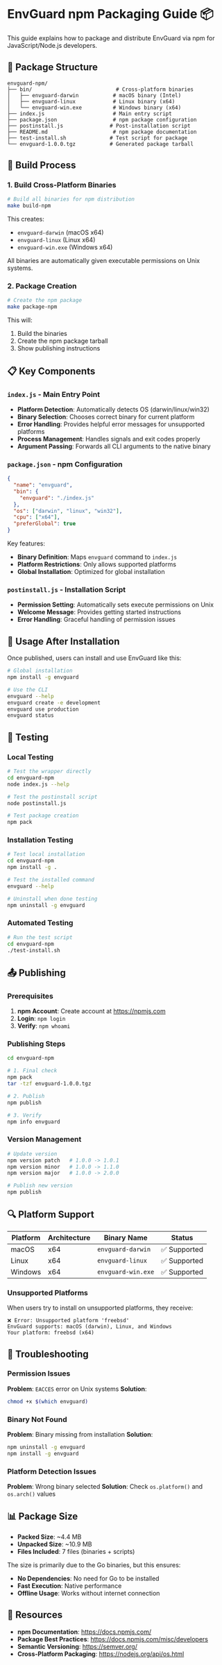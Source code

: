 # EnvGuard npm Packaging Guide 📦

This guide explains how to package and distribute EnvGuard via npm for JavaScript/Node.js developers.

## 📁 Package Structure

```
envguard-npm/
├── bin/                           # Cross-platform binaries
│   ├── envguard-darwin           # macOS binary (Intel)
│   ├── envguard-linux            # Linux binary (x64)
│   └── envguard-win.exe          # Windows binary (x64)
├── index.js                      # Main entry script
├── package.json                  # npm package configuration
├── postinstall.js               # Post-installation script
├── README.md                     # npm package documentation
├── test-install.sh              # Test script for package
└── envguard-1.0.0.tgz           # Generated package tarball
```

## 🔧 Build Process

### 1. Build Cross-Platform Binaries

```bash
# Build all binaries for npm distribution
make build-npm
```

This creates:
- `envguard-darwin` (macOS x64)
- `envguard-linux` (Linux x64) 
- `envguard-win.exe` (Windows x64)

All binaries are automatically given executable permissions on Unix systems.

### 2. Package Creation

```bash
# Create the npm package
make package-npm
```

This will:
1. Build the binaries
2. Create the npm package tarball
3. Show publishing instructions

## 📋 Key Components

### `index.js` - Main Entry Point

- **Platform Detection**: Automatically detects OS (darwin/linux/win32)
- **Binary Selection**: Chooses correct binary for current platform
- **Error Handling**: Provides helpful error messages for unsupported platforms
- **Process Management**: Handles signals and exit codes properly
- **Argument Passing**: Forwards all CLI arguments to the native binary

### `package.json` - npm Configuration

```json
{
  "name": "envguard",
  "bin": {
    "envguard": "./index.js"
  },
  "os": ["darwin", "linux", "win32"],
  "cpu": ["x64"],
  "preferGlobal": true
}
```

Key features:
- **Binary Definition**: Maps `envguard` command to `index.js`
- **Platform Restrictions**: Only allows supported platforms
- **Global Installation**: Optimized for global installation

### `postinstall.js` - Installation Script

- **Permission Setting**: Automatically sets execute permissions on Unix
- **Welcome Message**: Provides getting started instructions
- **Error Handling**: Graceful handling of permission issues

## 🚀 Usage After Installation

Once published, users can install and use EnvGuard like this:

```bash
# Global installation
npm install -g envguard

# Use the CLI
envguard --help
envguard create -e development
envguard use production
envguard status
```

## 🧪 Testing

### Local Testing

```bash
# Test the wrapper directly
cd envguard-npm
node index.js --help

# Test the postinstall script
node postinstall.js

# Test package creation
npm pack
```

### Installation Testing

```bash
# Test local installation
cd envguard-npm
npm install -g .

# Test the installed command
envguard --help

# Uninstall when done testing
npm uninstall -g envguard
```

### Automated Testing

```bash
# Run the test script
cd envguard-npm
./test-install.sh
```

## 📤 Publishing

### Prerequisites

1. **npm Account**: Create account at https://npmjs.com
2. **Login**: `npm login`
3. **Verify**: `npm whoami`

### Publishing Steps

```bash
cd envguard-npm

# 1. Final check
npm pack
tar -tzf envguard-1.0.0.tgz

# 2. Publish
npm publish

# 3. Verify
npm info envguard
```

### Version Management

```bash
# Update version
npm version patch   # 1.0.0 -> 1.0.1
npm version minor   # 1.0.0 -> 1.1.0
npm version major   # 1.0.0 -> 2.0.0

# Publish new version
npm publish
```

## 🔍 Platform Support

| Platform | Architecture | Binary Name | Status |
|----------|-------------|-------------|--------|
| macOS | x64 | `envguard-darwin` | ✅ Supported |
| Linux | x64 | `envguard-linux` | ✅ Supported |
| Windows | x64 | `envguard-win.exe` | ✅ Supported |

### Unsupported Platforms

When users try to install on unsupported platforms, they receive:

```
❌ Error: Unsupported platform 'freebsd'
EnvGuard supports: macOS (darwin), Linux, and Windows
Your platform: freebsd (x64)
```

## 🐛 Troubleshooting

### Permission Issues

**Problem**: `EACCES` error on Unix systems
**Solution**: 
```bash
chmod +x $(which envguard)
```

### Binary Not Found

**Problem**: Binary missing from installation
**Solution**:
```bash
npm uninstall -g envguard
npm install -g envguard
```

### Platform Detection Issues

**Problem**: Wrong binary selected
**Solution**: Check `os.platform()` and `os.arch()` values

## 📊 Package Size

- **Packed Size**: ~4.4 MB
- **Unpacked Size**: ~10.9 MB
- **Files Included**: 7 files (binaries + scripts)

The size is primarily due to the Go binaries, but this ensures:
- **No Dependencies**: No need for Go to be installed
- **Fast Execution**: Native performance
- **Offline Usage**: Works without internet connection

## 🔗 Resources

- **npm Documentation**: https://docs.npmjs.com/
- **Package Best Practices**: https://docs.npmjs.com/misc/developers
- **Semantic Versioning**: https://semver.org/
- **Cross-Platform Packaging**: https://nodejs.org/api/os.html 